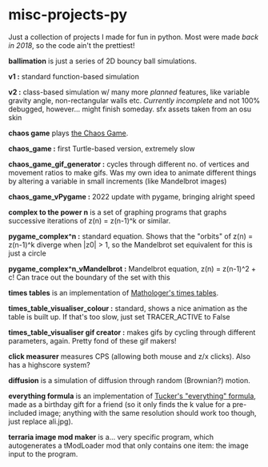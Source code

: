 # misc-projects-py
Just a collection of projects I made for fun in python. Most were made *back in 2018*, so the code ain't the prettiest!



__ballimation__ is just a series of 2D bouncy ball simulations.

**v1 :** standard function-based simulation

**v2 :** class-based simulation w/ many more *planned* features, like variable gravity angle, non-rectangular walls etc. *Currently incomplete* and not 100% debugged, however... might finish someday. sfx assets taken from an osu skin



__chaos game__ plays [the Chaos Game](https://www.youtube.com/watch?v=kbKtFN71Lfs).

**chaos_game :** first Turtle-based version, extremely slow

**chaos_game_gif_generator :** cycles through different no. of vertices and movement ratios to make gifs. Was my own idea to animate different things by altering a variable in small increments (like Mandelbrot images)

**chaos_game_vPygame :** 2022 update with pygame, bringing alright speed



__complex to the power n__ is a set of graphing programs that graphs successive iterations of z(n) = z(n-1)^k or similar.

**pygame_complex^n :** standard equation. Shows that the "orbits" of z(n) = z(n-1)^k diverge when |z0| > 1, so the Mandelbrot set equivalent for this is just a circle

**pygame_complex^n_vMandelbrot :** Mandelbrot equation, z(n) = z(n-1)^2 + c! Can trace out the boundary of the set with this



__times tables__ is an implementation of [Mathologer's times tables](https://www.youtube.com/watch?v=qhbuKbxJsk8).

**times_table_visualiser_colour :** standard, shows a nice animation as the table is built up. If that's too slow, just set TRACER_ACTIVE to False

**times_table_visualiser gif creator :** makes gifs by cycling through different parameters, again. Pretty fond of these gif makers!



__click measurer__ measures CPS (allowing both mouse and z/x clicks). Also has a highscore system?


__diffusion__ is a simulation of diffusion through random (Brownian?) motion.


__everything formula__ is an implementation of [Tucker's "everything" formula](https://www.youtube.com/watch?v=_s5RFgd59ao), made as a birthday gift for a friend (so it only finds the k value for a pre-included image; anything with the same resolution should work too though, just replace ali.jpg).


__terraria image mod maker__ is a... very specific program, which autogenerates a tModLoader mod that only contains one item: the image input to the program.
